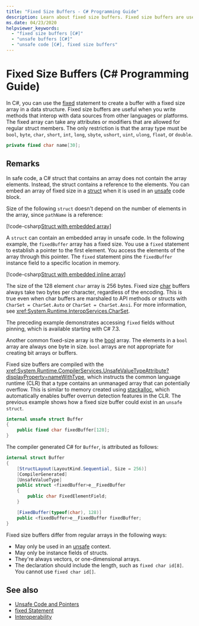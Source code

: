```yaml
---
title: "Fixed Size Buffers - C# Programming Guide"
description: Learn about fixed size buffers. Fixed size buffers are used to write methods that interop with data sources from other languages.
ms.date: 04/23/2020
helpviewer_keywords:
  - "fixed size buffers [C#]"
  - "unsafe buffers [C#]"
  - "unsafe code [C#], fixed size buffers"
---
```

# Fixed Size Buffers (C# Programming Guide)

In C#, you can use the [fixed](../../language-reference/keywords/fixed-statement.md) statement to create a buffer with a fixed size array in a data structure. Fixed size buffers are useful when you write methods that interop with data sources from other languages or platforms. The fixed array can take any attributes or modifiers that are allowed for regular struct members. The only restriction is that the array type must be `bool`, `byte`, `char`, `short`, `int`, `long`, `sbyte`, `ushort`, `uint`, `ulong`, `float`, or `double`.

```csharp
private fixed char name[30];
```

## Remarks

In safe code, a C# struct that contains an array does not contain the array elements. Instead, the struct contains a reference to the elements. You can embed an array of fixed size in a [struct](../../language-reference/builtin-types/struct.md) when it is used in an [unsafe](../../language-reference/keywords/unsafe.md) code block.

Size of the following `struct` doesn't depend on the number of elements in the array, since `pathName` is a reference:

[!code-csharp[Struct with embedded array](snippets/FixedKeywordExamples.cs#6)]

A `struct` can contain an embedded array in unsafe code. In the following example, the `fixedBuffer` array has a fixed size. You use a `fixed` statement to establish a pointer to the first element. You access the elements of the array through this pointer. The `fixed` statement pins the `fixedBuffer` instance field to a specific location in memory.

[!code-csharp[Struct with embedded inline array](snippets/FixedKeywordExamples.cs#7)]

The size of the 128 element `char` array is 256 bytes. Fixed size [char](../../language-reference/builtin-types/char.md) buffers always take two bytes per character, regardless of the encoding. This is true even when char buffers are marshaled to API methods or structs with `CharSet = CharSet.Auto` or `CharSet = CharSet.Ansi`. For more information, see <xref:System.Runtime.InteropServices.CharSet>.

The  preceding example demonstrates accessing `fixed` fields without pinning, which is available starting with C# 7.3.

Another common fixed-size array is the [bool](../../language-reference/builtin-types/bool.md) array. The elements in a `bool` array are always one byte in size. `bool` arrays are not appropriate for creating bit arrays or buffers.

Fixed size buffers are compiled with the <xref:System.Runtime.CompilerServices.UnsafeValueTypeAttribute?displayProperty=nameWithType>, which instructs the common language runtime (CLR) that a type contains an unmanaged array that can potentially overflow. This is similar to memory created using [stackalloc](../../language-reference/operators/stackalloc.md), which automatically enables buffer overrun detection features in the CLR. The previous example shows how a fixed size buffer could exist in an `unsafe struct`.

```csharp
internal unsafe struct Buffer
{
    public fixed char fixedBuffer[128];
}
```

The compiler generated C# for `Buffer`, is attributed as follows:

```csharp
internal struct Buffer
{
    [StructLayout(LayoutKind.Sequential, Size = 256)]
    [CompilerGenerated]
    [UnsafeValueType]
    public struct <fixedBuffer>e__FixedBuffer
    {
        public char FixedElementField;
    }

    [FixedBuffer(typeof(char), 128)]
    public <fixedBuffer>e__FixedBuffer fixedBuffer;
}
```

Fixed size buffers differ from regular arrays in the following ways:

- May only be used in an [unsafe](../../language-reference/keywords/unsafe.md) context.
- May only be instance fields of structs.
- They're always vectors, or one-dimensional arrays.
- The declaration should include the length, such as `fixed char id[8]`. You cannot use `fixed char id[]`.

## See also

- [Unsafe Code and Pointers](index.md)
- [fixed Statement](../../language-reference/keywords/fixed-statement.md)
- [Interoperability](../interop/index.md)
